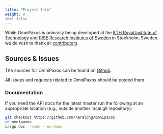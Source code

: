 ```yaml
---
title: "Project Info"
weight: 8
toc: false
---
```

While OmniPaxos is primarily being developed at the [KTH Royal Institute of Technology](https://www.kth.se/en) and [RISE Research Institutes of Sweden](https://www.ri.se/en) in Stockholm, Sweden, we do wish to thank all [contributors](https://github.com/haraldng/omnipaxos/graphs/contributors).

<!-- ## Releases

OmniPaxos releases are hosted on [crates.io](https://crates.io/crates/omnipaxos). -->

<!-- ## API Documentation

OmniPaxos API docs are hosted on [docs.rs](https://docs.rs/kompact/latest/kompact/). -->

## Sources & Issues

The sources for OmniPaxos can be found on [Github](https://github.com/haraldng/omnipaxos).

All issues and requests related to OmniPaxos should be posted there.

<!---
## Bleeding Edge

This tutorial is built off the `master` branch on GitHub and thus tends to be a bit ahead of what is available in a release.
If you would like to try out new features before they are released, you can add the following to your `Cargo.toml`:

```toml
omnipaxos_core = { git = "https://github.com/haraldng/omnipaxos", branch = "master" }
```
--->

### Documentation

If you need the API docs for the latest master run the following at an appropriate location (e.g., outside another local git repository):

```bash
git checkout https://github.com/haraldng/omnipaxos
cd omnipaxos
cargo doc --open --no-deps
```
